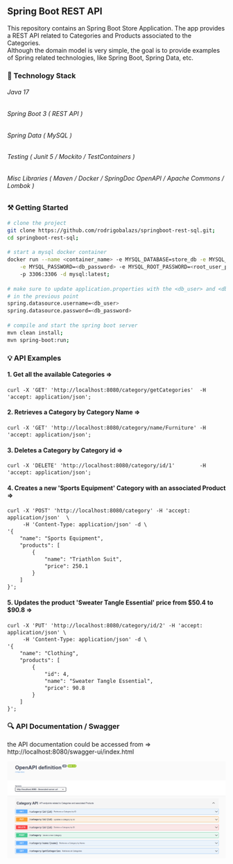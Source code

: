 ## Spring Boot REST API
This repository contains an Spring Boot Store Application. The app provides a REST API related to Categories and
Products associated to the Categories.<br/>
Although the domain model is very simple, the goal is to provide examples of Spring related technologies, like
Spring Boot, Spring Data, etc.

### 🔧 Technology Stack

###### Java 17
###### Spring Boot 3 ( REST API )
###### Spring Data ( MySQL )
###### Testing (  Junit 5  /  Mockito  /  TestContainers  ) 
###### Misc Libraries (  Maven  /  Docker  /  SpringDoc OpenAPI  /  Apache Commons  /  Lombok  )

### ⚒️ Getting Started

```bash
# clone the project
git clone https://github.com/rodrigobalazs/springboot-rest-sql.git;
cd springboot-rest-sql;

# start a mysql docker container
docker run --name <container_name> -e MYSQL_DATABASE=store_db -e MYSQL_USER=<db_user> \
    -e MYSQL_PASSWORD=<db_password> -e MYSQL_ROOT_PASSWORD=<root_user_password> \ 
    -p 3306:3306 -d mysql:latest;

# make sure to update application.properties with the <db_user> and <db_password> defined 
# in the previous point
spring.datasource.username=<db_user>
spring.datasource.password=<db_password>

# compile and start the spring boot server
mvn clean install;
mvn spring-boot:run;
```

### 💡 API Examples

#### 1. Get all the available Categories =>
```
curl -X 'GET' 'http://localhost:8080/category/getCategories'  -H 'accept: application/json';
```

#### 2. Retrieves a Category by Category Name =>
```
curl -X 'GET' 'http://localhost:8080/category/name/Furniture' -H 'accept: application/json';
```


#### 3. Deletes a Category by Category id =>
```
curl -X 'DELETE' 'http://localhost:8080/category/id/1'        -H 'accept: application/json';
```

#### 4. Creates a new 'Sports Equipment' Category with an associated Product =>
```
curl -X 'POST' 'http://localhost:8080/category' -H 'accept: application/json'  \ 
     -H 'Content-Type: application/json' -d \
'{
    "name": "Sports Equipment",
    "products": [
        {
            "name": "Triathlon Suit",
            "price": 250.1
        }
    ]
}';
```

#### 5. Updates the product 'Sweater Tangle Essential' price from $50.4 to $90.8 =>
```
curl -X 'PUT' 'http://localhost:8080/category/id/2' -H 'accept: application/json' \ 
     -H 'Content-Type: application/json' -d \
'{
    "name": "Clothing",
    "products": [
        {
            "id": 4,
            "name": "Sweater Tangle Essential",
            "price": 90.8
        }
    ]
}';
```

### 🔍 API Documentation / Swagger

the API documentation could be accessed from => http://localhost:8080/swagger-ui/index.html

![](https://github.com/rodrigobalazs/springboot-rest-sql/blob/main/src/main/resources/static/api_swagger.png)

